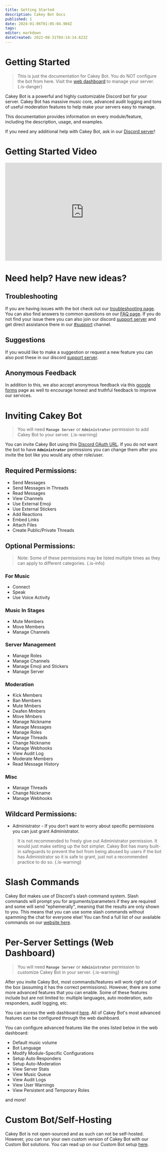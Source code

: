 ```yaml
---
title: Getting Started
description: Cakey Bot Docs
published: 1
date: 2024-01-06T01:05:04.904Z
tags: 
editor: markdown
dateCreated: 2022-08-31T04:14:14.623Z
---
```


# Getting Started

> This is just the documentation for Cakey Bot. You do NOT configure the bot from here. Visit the [web dashboard](https://cakey.bot/dashboard/public) to manage your server.
{.is-danger}

Cakey Bot is a powerful and highly customizable Discord bot for your server. Cakey Bot has massive music core, advanced audit logging and tons of useful moderation features to help make your servers easy to manage.

This documentation provides information on every module/feature, including the description, usage, and examples.

If you need any additional help with Cakey Bot, ask in our [Discord server](https://cakey.bot/discord)!

# Getting Started Video
<div style="left: 0; width: 100%; height: 0; max-width: 560px; max-height: 315px; position: relative; padding-bottom: 315px;"><iframe src="https://www.youtube.com/embed/hC7pP4wKDIo?rel=0" style="top: 0; left: 0; width: 100%; height: 100%; max-width: 560px; max-height: 315px; position: absolute; border: 0;" allowfullscreen scrolling="no" allow="accelerometer; clipboard-write; encrypted-media; gyroscope; picture-in-picture;"></iframe></div>

# Need help? Have new ideas?

## Troubleshooting

If you are having issues with the bot check out our [troubleshooting page](core/troubleshooting). You can also find answers to common questions on our [FAQ page](https://cakey.bot/faq.html). If you do not find your issue there you can also join our discord [support server](https://cakey.bot/discord) and get direct assistance there in our [#support](https://discord.com/channels/408424043482447872/730159265209253908) channel.

## Suggestions

If you would like to make a suggestion or request a new feature you can also post these in our discord [support server](https://https://cakey.bot/discord).

## Anonymous Feedback

In addition to this, we also accept anonymous feedback via this [google forms](https://forms.gle/hT5ujwu4XmZuYcHJA) page as well to encourage honest and truthful feedback to improve our services.

# Inviting Cakey Bot

> You will need **`Manage Server`** or **`Administrator`** permission to add Cakey Bot to your server.
{.is-warning}

You can invite Cakey Bot using this [Discord OAuth URL](https://cakey.bot/invite). If you do not want the bot to have **`Administrator`** permissions you can change them after you invite the bot like you would any other role/user.

## Required Permissions:

-   Send Messages
-   Send Messages in Threads
-   Read Messages
-   View Channels
-   Use External Emoji
-   Use External Stickers
-   Add Reactions
-   Embed Links
-   Attach Files
-   Create Public/Private Threads

## Optional Permissions:
> Note: Some of these permissions may be listed multiple times as they can apply to different categories.
{.is-info}

### For Music
-   Connect
-   Speak
-   Use Voice Activity

### Music In Stages
-   Mute Members
-   Move Members
-   Manage Channels

### Server Management
-   Manage Roles
-   Manage Channels
-   Manage Emoji and Stickers
-   Manage Server

### Moderation
-   Kick Members
-   Ban Members
-   Mute Mmbers
-   Deafen Mmbers
-   Move Mmbers
-   Manage Nickname
-   Manage Messages
-   Manage Roles
-   Manage Threads
-   Change Nickname
-   Manage Webhooks
-   View Audit Log
-   Moderate Members
-   Read Message History

### Misc
-   Manage Threads
-   Change Nickname
-   Manage Webhooks

## Wildcard Permissions:

- Administrator - If you don't want to worry about specific permissions you can just grant Administrator.

> It is not recommended to freely give out Administrator permission. It would just make setting up the bot simpler. Cakey Bot has many built-in safeguards to prevent the bot from being abused by users if the bot has Administrator so it is safe to grant, just not a recommended practice to do so.
{.is-warning}

# Slash Commands

Cakey Bot makes use of Discord's slash command system. Slash commands will prompt you for arguments/parameters if they are required and some will send "ephemerally", meaning that the results are only shown to you. This means that you can use some slash commands without spamming the chat for everyone else! You can find a full list of our available commands on our [website here](https://cakey.bot/commands.html).

# Per-Server Settings (Web Dashboard)

> You will need **`Manage Server`** or **`Administrator`** permission to customize Cakey Bot in your server.
{.is-warning}

After you invite Cakey Bot, most commands/features will work right out of the box (assuming it has the correct permissions). However, there are some more advanced features that you can enable. Some of these features include but are not limited to: multiple languages, auto moderation, auto responders, audit logging, etc.

You can access the web dashboard [here](https://cakey.bot/dashboard/public). All of Cakey Bot's most advanced features can be configured through the web dashboard.

You can configure advanced features like the ones listed below in the web dashboard:

-   Default music volume
-   Bot Language
-   Modify Module-Specific Configurations
-   Setup Auto Responders
-   Setup Auto-Moderation
-   View Server Stats
-   View Music Queue
-   View Audit Logs
-   View User Warnings
-   View Persistent and Temporary Roles

and more!

# Custom Bot/Self-Hosting

Cakey Bot is not open-sourced and as such can not be self-hosted. However, you can run your own custom version of Cakey Bot with our Custom Bot solutions. You can read up on our Custom Bot setup [here](core/setup-custom-bot).
